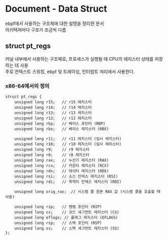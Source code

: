 # Document - Data Struct
ebpf에서 사용하는 구조체에 대한 설명을 정리한 문서<br>
아키텍쳐마다 구조가 조금씩 다름 

## struct pt_regs
커널 내부에서 사용하는 구조체로, 프로세스가 실행될 때 CPU의 레지스터 상태를 저장하는 데 사용<br>
주로 컨텍스트 스위칭, ebpf 및 트레이싱, 인터럽트 처리에서 사용한다.<br>
### x86-64에서의 정의
```
struct pt_regs {
    unsigned long r15;   // r15 레지스터
    unsigned long r14;   // r14 레지스터
    unsigned long r13;   // r13 레지스터
    unsigned long r12;   // r12 레지스터
    unsigned long rbp;   // 베이스 포인터 (RBP)
    unsigned long rbx;   // 베이스 레지스터 (RBX)

    unsigned long r11;   // r11 레지스터 (임시 레지스터)
    unsigned long r10;   // r10 레지스터 (임시 레지스터)
    unsigned long r9;    // r9 레지스터
    unsigned long r8;    // r8 레지스터
    unsigned long rax;   // 누산기 레지스터 (RAX)
    unsigned long rcx;   // 카운터 레지스터 (RCX)
    unsigned long rdx;   // 데이터 레지스터 (RDX)
    unsigned long rsi;   // 소스 인덱스 레지스터 (RSI)
    unsigned long rdi;   // 목적지 인덱스 레지스터 (RDI)

    unsigned long orig_rax;  // 시스템 콜 원본 RAX 값 (시스템 콜을 호출할 때 사용)

    unsigned long rip;   // 명령 포인터 (RIP)
    unsigned long cs;    // 코드 세그먼트 레지스터 (CS)
    unsigned long eflags; // 플래그 레지스터 (EFLAGS)
    unsigned long rsp;   // 스택 포인터 (RSP)
    unsigned long ss;    // 스택 세그먼트 레지스터 (SS)
};
```